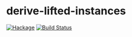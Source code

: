 derive-lifted-instances
=======================

[![Hackage](https://img.shields.io/hackage/v/derive-lifted-instances.svg)](https://hackage.haskell.org/package/derive-lifted-instances)
[![Build Status](https://travis-ci.org/sjoerdvisscher/derive-lifted-instances.svg?branch=master)](https://travis-ci.org/github/sjoerdvisscher/derive-lifted-instances)
